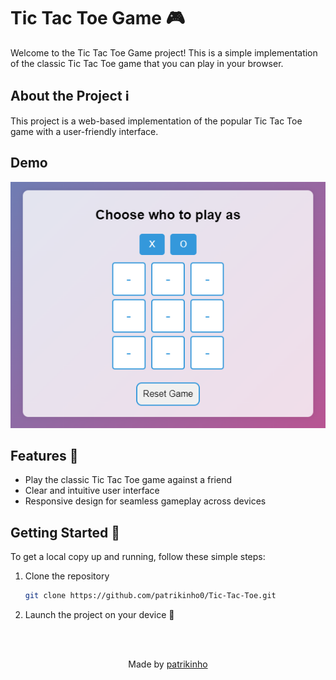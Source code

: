 # Tic Tac Toe Game 🎮

Welcome to the Tic Tac Toe Game project! This is a simple implementation of the classic Tic Tac Toe game that you can play in your browser.

## About the Project ℹ️

This project is a web-based implementation of the popular Tic Tac Toe game with a user-friendly interface.

## Demo

<img src="demo.PNG">


## Features 🚀

- Play the classic Tic Tac Toe game against a friend
- Clear and intuitive user interface
- Responsive design for seamless gameplay across devices

## Getting Started 🚦

To get a local copy up and running, follow these simple steps:

1. Clone the repository
   ```sh
   git clone https://github.com/patrikinho0/Tic-Tac-Toe.git
2. Launch the project on your device 🚀

<br><br>
<p align="center">Made by <a href="https://github.com/patrikinho0">patrikinho</a></p>
